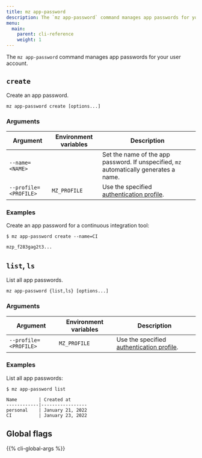 ```yaml
---
title: mz app-password
description: The `mz app-password` command manages app passwords for your user account.
menu:
  main:
    parent: cli-reference
    weight: 1
---
```


The `mz app-password` command manages app passwords for your user account.

## `create`

Create an app password.

```shell
mz app-password create [options...]
```

### Arguments

Argument              | Environment variables | Description
----------------------|-----------------------|------------
`--name=<NAME>`       |                       | Set the name of the app password. If unspecified, `mz` automatically generates a name.
`--profile=<PROFILE>` | `MZ_PROFILE`          | Use the specified [authentication profile].

### Examples

Create an app password for a continuous integration tool:

```shell
$ mz app-password create --name=CI
```
```
mzp_f283gag2t3...
```

## `list`, `ls`

List all app passwords.

```shell
mz app-password {list,ls} [options...]
```

### Arguments

Argument              | Environment variables | Description
----------------------|-----------------------|------------
`--profile=<PROFILE>` | `MZ_PROFILE`          | Use the specified [authentication profile].

### Examples

List all app passwords:

```shell
$ mz app-password list
```
```
Name        | Created at
------------|-----------------
personal    | January 21, 2022
CI          | January 23, 2022
```

## Global flags

{{% cli-global-args %}}

[authentication profile]: ../../configuration/#authentication-profiles
